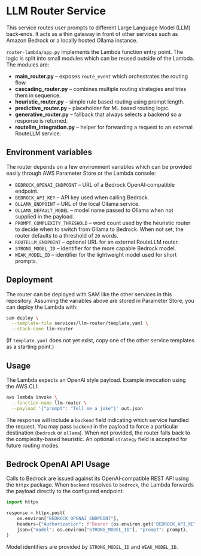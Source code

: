 # LLM Router Service

This service routes user prompts to different Large Language Model (LLM)
back‑ends.  It acts as a thin gateway in front of other services such as
Amazon Bedrock or a locally hosted Ollama instance.

``router-lambda/app.py`` implements the Lambda function entry point.  The
logic is split into small modules which can be reused outside of the
Lambda.  The modules are:

- **main_router.py** – exposes ``route_event`` which orchestrates the
  routing flow.
- **cascading_router.py** – combines multiple routing strategies and
  tries them in sequence.
- **heuristic_router.py** – simple rule based routing using prompt
  length.
- **predictive_router.py** – placeholder for ML based routing logic.
- **generative_router.py** – fallback that always selects a backend so a
  response is returned.
- **routellm_integration.py** – helper for forwarding a request to an
  external RouteLLM service.

## Environment variables

The router depends on a few environment variables which can be provided
easily through AWS Parameter Store or the Lambda console:

- ``BEDROCK_OPENAI_ENDPOINT`` – URL of a Bedrock OpenAI‑compatible
  endpoint.
- ``BEDROCK_API_KEY`` – API key used when calling Bedrock.
- ``OLLAMA_ENDPOINT`` – URL of the local Ollama service.
- ``OLLAMA_DEFAULT_MODEL`` – model name passed to Ollama when not
  supplied in the payload.
- ``PROMPT_COMPLEXITY_THRESHOLD`` – word count used by the heuristic
  router to decide when to switch from Ollama to Bedrock. When not set,
  the router defaults to a threshold of ``20`` words.
- ``ROUTELLM_ENDPOINT`` – optional URL for an external RouteLLM router.
- ``STRONG_MODEL_ID`` – identifier for the more capable Bedrock model.
- ``WEAK_MODEL_ID`` – identifier for the lightweight model used for short prompts.

## Deployment

The router can be deployed with SAM like the other services in this
repository.  Assuming the variables above are stored in Parameter Store,
you can deploy the Lambda with:

```bash
sam deploy \
  --template-file services/llm-router/template.yaml \
  --stack-name llm-router
```

(If ``template.yaml`` does not yet exist, copy one of the other service
templates as a starting point.)

## Usage

The Lambda expects an OpenAI style payload.  Example invocation using the
AWS CLI:

```bash
aws lambda invoke \
  --function-name llm-router \
  --payload '{"prompt": "Tell me a joke"}' out.json
```

The response will include a ``backend`` field indicating which service
handled the request. You may pass ``backend`` in the payload to force
a particular destination (``bedrock`` or ``ollama``). When not
provided, the router falls back to the complexity-based heuristic.
An optional ``strategy`` field is accepted for future routing modes.

## Bedrock OpenAI API Usage

Calls to Bedrock are issued against its OpenAI‑compatible REST API using the
``httpx`` package. When ``backend`` resolves to ``bedrock``, the Lambda forwards
the payload directly to the configured endpoint:

```python
import httpx

response = httpx.post(
    os.environ["BEDROCK_OPENAI_ENDPOINT"],
    headers={"Authorization": f"Bearer {os.environ.get('BEDROCK_API_KEY', '')}"},
    json={"model": os.environ["STRONG_MODEL_ID"], "prompt": prompt},
)
```

Model identifiers are provided by ``STRONG_MODEL_ID`` and ``WEAK_MODEL_ID``.

